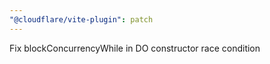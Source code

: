 ```yaml
---
"@cloudflare/vite-plugin": patch
---
```


Fix blockConcurrencyWhile in DO constructor race condition

